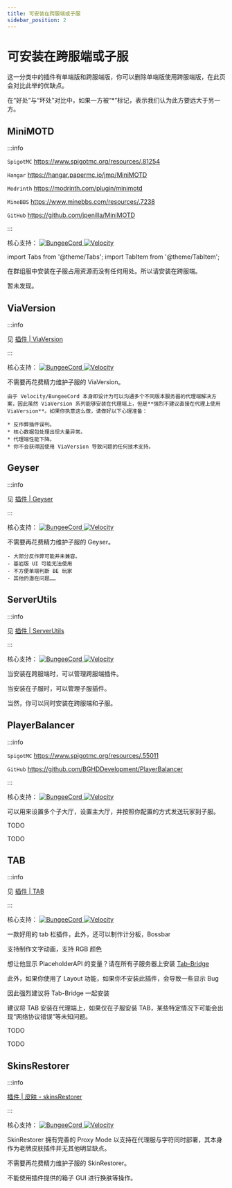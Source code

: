 ```yaml
---
title: 可安装在跨服端或子服
sidebar_position: 2
---
```


# 可安装在跨服端或子服

这一分类中的插件有单端版和跨服端版，你可以删除单端版使用跨服端版，在此页会对比此举的优缺点。

在“好处”与“坏处”对比中，如果一方被“*”标记，表示我们认为此方要远大于另一方。

## MiniMOTD

:::info

`SpigotMC` https://www.spigotmc.org/resources/.81254

`Hangar` https://hangar.papermc.io/jmp/MiniMOTD

`Modrinth` https://modrinth.com/plugin/minimotd

`MineBBS` https://www.minebbs.com/resources/.7238

`GitHub` https://github.com/jpenilla/MiniMOTD

:::

核心支持：
<a href="">
  <img src="https://img.shields.io/badge/BungeeCord-orange?&style=for-the-badge" class="stylish-image" alt="BungeeCord" />
</a>
<a href="">
  <img src="https://img.shields.io/badge/Velocity-blue?&style=for-the-badge" class="stylish-image" alt="Velocity" />
</a>

import Tabs from '@theme/Tabs';
import TabItem from '@theme/TabItem';

<Tabs queryString="MiniMOTD">
  <TabItem value="good" label="好处*">

在群组服中安装在子服占用资源而没有任何用处。所以请安装在跨服端。

  </TabItem>

  <TabItem value="bad" label="坏处">

暂未发现。

  </TabItem>
</Tabs>

## ViaVersion

:::info

见 [插件 | ViaVersion](/docs-java/process/plugin/other/Via/Via.md)

:::

核心支持：
<a href="">
  <img src="https://img.shields.io/badge/BungeeCord-orange?&style=for-the-badge" class="stylish-image" alt="BungeeCord" />
</a>
<a href="">
  <img src="https://img.shields.io/badge/Velocity-blue?&style=for-the-badge" class="stylish-image" alt="Velocity" />
</a>

<Tabs queryString="ViaVersion">
  <TabItem value="good" label="好处">

不需要再花费精力维护子服的 ViaVersion。

  </TabItem>

  <TabItem value="bad" label="坏处*">

    由于 Velocity/BungeeCord 本身即设计为可以沟通多个不同版本服务器的代理端解决方案，因此虽然 ViaVersion 系列能够安装在代理端上，但是**强烈不建议直接在代理上使用 ViaVersion**。如果你执意这么做，请做好以下心理准备：

    * 反作弊插件误判。
    * 核心数据包处理出现大量异常。
    * 代理端性能下降。
    * 你不会获得因使用 ViaVersion 导致问题的任何技术支持。

  </TabItem>
</Tabs>

## Geyser

:::info

见 [插件 | Geyser](/docs-java/process/mobile-player/Geyser/introduction/overview.md)

:::

核心支持：
<a href="">
  <img src="https://img.shields.io/badge/BungeeCord-orange?&style=for-the-badge" class="stylish-image" alt="BungeeCord" />
</a>
<a href="">
  <img src="https://img.shields.io/badge/Velocity-blue?&style=for-the-badge" class="stylish-image" alt="Velocity" />
</a>

<Tabs queryString="Geyser">
  <TabItem value="good" label="好处">

不需要再花费精力维护子服的 Geyser。

  </TabItem>

  <TabItem value="bad" label="坏处*">

    - 大部分反作弊可能并未兼容。
    - 基岩版 UI 可能无法使用
    - 不方便单端判断 BE 玩家
    - 其他的潜在问题……

  </TabItem>
</Tabs>

## ServerUtils

:::info

见 [插件 | ServerUtils](/docs-java/process/plugin/ManageTool/PluginManagement/ServerUtils.md)

:::

核心支持：
<a href="">
  <img src="https://img.shields.io/badge/BungeeCord-orange?&style=for-the-badge" class="stylish-image" alt="BungeeCord" />
</a>
<a href="">
  <img src="https://img.shields.io/badge/Velocity-blue?&style=for-the-badge" class="stylish-image" alt="Velocity" />
</a>

<Tabs queryString="ServerUtils">
  <TabItem value="good" label="好处">

当安装在跨服端时，可以管理跨服端插件。

  </TabItem>

  <TabItem value="bad" label="坏处">

当安装在子服时，可以管理子服插件。

  </TabItem>
</Tabs>

当然，你可以同时安装在跨服端和子服。

## PlayerBalancer

:::info

`SpigotMC` https://www.spigotmc.org/resources/.55011

`GitHub` https://github.com/BGHDDevelopment/PlayerBalancer

:::

核心支持：
<a href="">
  <img src="https://img.shields.io/badge/BungeeCord-orange?&style=for-the-badge" class="stylish-image" alt="BungeeCord" />
</a>
<a href="">
  <img src="https://img.shields.io/badge/Velocity-blue?&style=for-the-badge" class="stylish-image" alt="Velocity" />
</a>

可以用来设置多个子大厅，设置主大厅，并按照你配置的方式发送玩家到子服。

<Tabs queryString="PlayerBalancer">
  <TabItem value="good" label="好处">

TODO

  </TabItem>

  <TabItem value="bad" label="坏处">

TODO

  </TabItem>
</Tabs>

## TAB

:::info

见 [插件 | TAB](/docs-java/process/plugin/other/TAB&Scoreboard/TAB.md)

:::

核心支持：
<a href="">
  <img src="https://img.shields.io/badge/BungeeCord-orange?&style=for-the-badge" class="stylish-image" alt="BungeeCord" />
</a>
<a href="">
  <img src="https://img.shields.io/badge/Velocity-blue?&style=for-the-badge" class="stylish-image" alt="Velocity" />
</a>

一款好用的 tab 栏插件，此外，还可以制作计分板，Bossbar

支持制作文字动画，支持 RGB 颜色

想让他显示 PlaceholderAPI 的变量？请在所有子服务器上安装 [Tab-Bridge](https://www.spigotmc.org/resources/.83966/)

此外，如果你使用了 Layout 功能，如果你不安装此插件，会导致一些显示 Bug

因此强烈建议将 Tab-Bridge 一起安装

建议将 TAB 安装在代理端上，如果仅在子服安装 TAB，某些特定情况下可能会出现“网络协议错误”等未知问题。

<Tabs queryString="TAB">
  <TabItem value="good" label="好处">

TODO

  </TabItem>

  <TabItem value="bad" label="坏处">

TODO

  </TabItem>
</Tabs>

## SkinsRestorer

:::info

[插件 | 皮肤 - skinsRestorer](/docs-java/process/plugin/other/SkinsRestorer.md)

:::

核心支持：
<a href="">
  <img src="https://img.shields.io/badge/BungeeCord-orange?&style=for-the-badge" class="stylish-image" alt="BungeeCord" />
</a>
<a href="">
  <img src="https://img.shields.io/badge/Velocity-blue?&style=for-the-badge" class="stylish-image" alt="Velocity" />
</a>

SkinRestorer 拥有完善的 Proxy Mode 以支持在代理服与字符同时部署，其本身作为老牌皮肤插件并无其他明显缺点。

<Tabs queryString="SkinsRestorer">
  <TabItem value="good" label="好处">

不需要再花费精力维护子服的 SkinRestorer。

  </TabItem>

  <TabItem value="bad" label="坏处">

不能使用插件提供的箱子 GUI 进行换肤等操作。

  </TabItem>
</Tabs>
